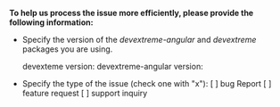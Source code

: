 **To help us process the issue more efficiently, please provide the following information:**
- Specify the version of the *devextreme-angular* and *devextreme* packages you are using.

    devexteme version:
    devextreme-angular version:
- Specify the type of the issue (check one with "x"):
[ ] bug Report <!-- If you consider the issue to be a bug, provide detailed steps to reproduce it. If possible, create a demo illustrating the problem using [plunker template for version 17.2](http://plnkr.co/edit/X9sJX7?p=preview) or a similar service. -->
[ ] feature request <!-- If you wish to post a feature request, please describe the current behavior and specify expected results. -->
[ ] support inquiry <!-- We don't process questions related to the DevExtreme UI widgets specifics in this repository. If you have any questions regarding your scenario or widget behavior, please submit a support request to our [support center](www.devexpress.com/ask). There, you will get your question answered in a short time frame. -->